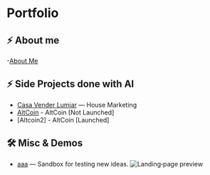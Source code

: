 # Portfolio



## ⚡ About me
-[About Me](https://pastebin.com/zaYd6pg9)


## ⚡ Side Projects done with AI
- [Casa Vender Lumiar](https://github.com/jp864/casa-vender-lumiar) — House Marketing
- [AltCoin](https://github.com/jp864/altcoin) - AltCoin [Not Launched]
- [Altcoin2]                                   - AltCoin [Launched] 


## 🛠️ Misc & Demos
- [aaa](https://github.com/jp864/aaa) — Sandbox for testing new ideas.
![Landing‑page preview](./assets/new-landing-page-screenshot.png)
